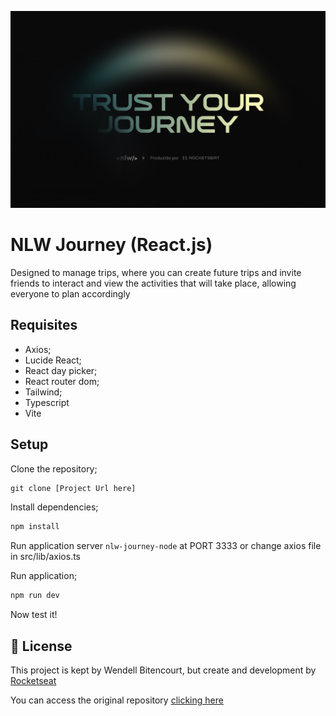 ![Cover](./.github/cover.png)

# NLW Journey (React.js)

Designed to manage trips, where you can create future trips and invite friends to interact and view the activities that will take place, allowing everyone to plan accordingly

## Requisites

- Axios;
- Lucide React;
- React day picker;
- React router dom;
- Tailwind;
- Typescript
- Vite

## Setup

Clone the repository;

```cl
git clone [Project Url here]
```

Install dependencies;

```cl
npm install
```

Run application server `nlw-journey-node` at PORT 3333 or change axios file in src/lib/axios.ts

Run application;

```cl
npm run dev
```

Now test it!

## 📄 License

This project is kept by Wendell Bitencourt, but create and development by [Rocketseat](https://www.rocketseat.com.br/)

You can access the original repository [clicking here](https://github.com/rocketseat-education/nlw-journey-react)

<br />
